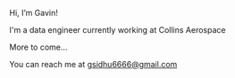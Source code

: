 Hi, I’m Gavin!

I'm a data engineer currently working at Collins Aerospace

More to come...

You can reach me at gsidhu6666@gmail.com
